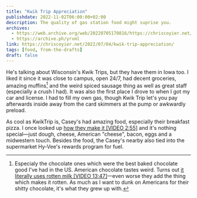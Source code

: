 ```yaml
---
title: "Kwik Trip Appreciation"
publishdate: 2022-11-02T06:00:00+02:00
description: The quality of gas station food might suprise you.
archives:
  - https://web.archive.org/web/20220705170816/https://chriscoyier.net/2022/07/04/kwik-trip-appreciation/
  - https://archive.ph/yrvml
link: https://chriscoyier.net/2022/07/04/kwik-trip-appreciation/
tags: [food, from-the-drafts]
draft: false
---
```


He's talking about Wisconsin's Kwik Trips, but they have them in Iowa too. I liked it since it was close to campus, open 24/7, had decent groceries, amazing muffins[^1] and the weird spiced sausage thing as well as great staff (especially a crush I had). It was also the first place I drove to when I got my car and license. I had to fill my own gas, though Kwik Trip let's you pay afterwards inside away from the card skimmers at the pump or awkwardly preload.

As cool as KwikTrip is, Casey's had amazing food, especially their breakfast pizza. I once looked up [how they make it [VIDEO 2:55]](https://www.youtube.com/watch?v=5FX6tzy9DB4) and it's nothing special—just dough, cheese, American "cheese", bacon, eggs and a midwestern touch. Besides the food, the Casey's nearby also tied into the supermarket Hy-Vee's rewards program for fuel.

[^1]: Especialy the chocolate ones which were the best baked chocolate good I've had in the US. American chocolate tastes weird. Turns out [it literally uses rotten milk [VIDEO 13:47]](https://www.youtube.com/watch?v=J44svaQc5WY)—even worse they add the thing which makes it rotten. As much as I want to dunk on Americans for their shitty chocolate, it's what they grew up with.
